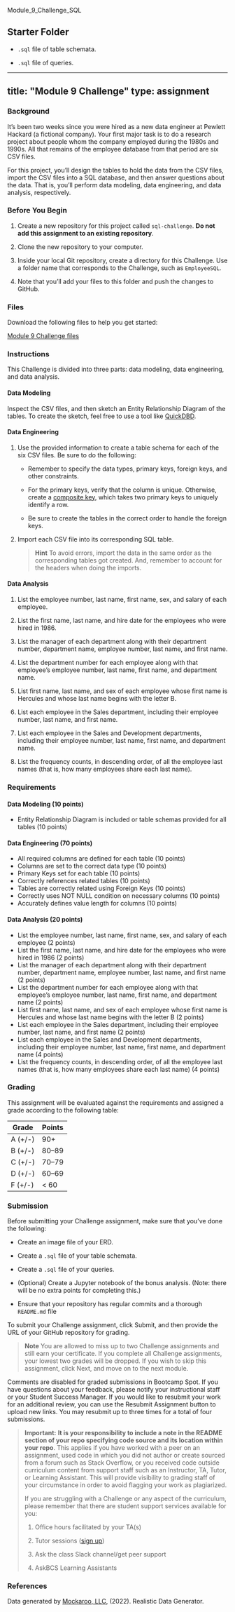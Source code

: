 Module_9_Challenge_SQL

Starter Folder
--------------------
* `.sql` file of table schemata.

* `.sql` file of queries.


-------------------------------------------------------
title: "Module 9 Challenge"
type: assignment
---
<div id="bootcamp"><img style="display: none;" src="https://static.bc-edx.com/data/dl-1-2/m9/lms/img/banner.jpg" alt="lesson banner" />

### Background

It’s been two weeks since you were hired as a new data engineer at Pewlett Hackard (a fictional company). Your first major task is to do a research project about people whom the company employed during the 1980s and 1990s. All that remains of the employee database from that period are six CSV files.

For this project, you’ll design the tables to hold the data from the CSV files, import the CSV files into a SQL database, and then answer questions about the data. That is, you’ll perform data modeling, data engineering, and data analysis, respectively.

### Before You Begin

1. Create a new repository for this project called `sql-challenge`. **Do not add this assignment to an existing repository**.

2. Clone the new repository to your computer.

3. Inside your local Git repository, create a directory for this Challenge. Use a folder name that corresponds to the Challenge, such as `EmployeeSQL`.

4. Note that you’ll add your files to this folder and push the changes to GitHub.

### Files

Download the following files to help you get started:

[Module 9 Challenge files](https://static.bc-edx.com/data/dl-1-2/m9/lms/starter/Starter_Code.zip)

### Instructions

This Challenge is divided into three parts: data modeling, data engineering, and data analysis.

#### Data Modeling

Inspect the CSV files, and then sketch an Entity Relationship Diagram of the tables. To create the sketch, feel free to use a tool like [QuickDBD](http://www.quickdatabasediagrams.com).

#### Data Engineering

1. Use the provided information to create a table schema for each of the six CSV files. Be sure to do the following:

    * Remember to specify the data types, primary keys, foreign keys, and other constraints.

    * For the primary keys, verify that the column is unique. Otherwise, create a [composite key](https://en.wikipedia.org/wiki/Compound_key), which takes two primary keys to uniquely identify a row.

    * Be sure to create the tables in the correct order to handle the foreign keys.

2. Import each CSV file into its corresponding SQL table.

    > **Hint** To avoid errors, import the data in the same order as the corresponding tables got created. And, remember to account for the headers when doing the imports.

#### Data Analysis

1. List the employee number, last name, first name, sex, and salary of each employee.

2. List the first name, last name, and hire date for the employees who were hired in 1986.

3. List the manager of each department along with their department number, department name, employee number, last name, and first name.

4. List the department number for each employee along with that employee’s employee number, last name, first name, and department name.

5. List first name, last name, and sex of each employee whose first name is Hercules and whose last name begins with the letter B.

6. List each employee in the Sales department, including their employee number, last name, and first name.

7. List each employee in the Sales and Development departments, including their employee number, last name, first name, and department name.

8. List the frequency counts, in descending order, of all the employee last names (that is, how many employees share each last name).

### Requirements

#### Data Modeling (10 points)

* Entity Relationship Diagram is included or table schemas provided for all tables (10 points)

#### Data Engineering (70 points)

* All required columns are defined for each table (10 points)
* Columns are set to the correct data type (10 points)
* Primary Keys set for each table (10 points)
* Correctly references related tables (10 points)
* Tables are correctly related using Foreign Keys (10 points)
* Correctly uses NOT NULL condition on necessary columns (10 points)
* Accurately defines value length for columns (10 points)

#### Data Analysis (20 points)

* List the employee number, last name, first name, sex, and salary of each employee (2 points)
* List the first name, last name, and hire date for the employees who were hired in 1986 (2 points)
* List the manager of each department along with their department number, department name, employee number, last name, and first name (2 points)
* List the department number for each employee along with that employee’s employee number, last name, first name, and department name (2 points)
* List first name, last name, and sex of each employee whose first name is Hercules and whose last name begins with the letter B (2 points)
* List each employee in the Sales department, including their employee number, last name, and first name (2 points)
* List each employee in the Sales and Development departments, including their employee number, last name, first name, and department name (4 points)
* List the frequency counts, in descending order, of all the employee last names (that is, how many employees share each last name) (4 points)

### Grading

This assignment will be evaluated against the requirements and assigned a grade according to the following table:

| Grade | Points |
| --- | --- |
| A (+/-) | 90+ |
| B (+/-) | 80&ndash;89 |
| C (+/-) | 70&ndash;79 |
| D (+/-) | 60&ndash;69 |
| F (+/-) | < 60 |

### Submission

Before submitting your Challenge assignment, make sure that you’ve done the following:

* Create an image file of your ERD.

* Create a `.sql` file of your table schemata.

* Create a `.sql` file of your queries.

* (Optional) Create a Jupyter notebook of the bonus analysis. (Note: there will be no extra points for completing this.)

* Ensure that your repository has regular commits and a thorough `README.md` file

To submit your Challenge assignment, click Submit, and then provide the URL of your GitHub repository for grading.

> **Note** You are allowed to miss up to two Challenge assignments and still earn your certificate. If you complete all Challenge assignments, your lowest two grades will be dropped. If you wish to skip this assignment, click Next, and move on to the next module.

Comments are disabled for graded submissions in Bootcamp Spot. If you have questions about your feedback, please notify your instructional staff or your Student Success Manager. If you would like to resubmit your work for an additional review, you can use the Resubmit Assignment button to upload new links. You may resubmit up to three times for a total of four submissions.

> **Important:** **It is your responsibility to include a note in the README section of your repo specifying code source and its location within your repo**. This applies if you have worked with a peer on an assignment, used code in which you did not author or create sourced from a forum such as Stack Overflow, or you received code outside curriculum content from support staff such as an Instructor, TA, Tutor, or Learning Assistant. This will provide visibility to grading staff of your circumstance in order to avoid flagging your work as plagiarized.
>
> If you are struggling with a Challenge or any aspect of the curriculum, please remember that there are student support services available for you:
>
> 1. Office hours facilitated by your TA(s)
>
> 2. Tutor sessions ([sign up](https://tinyurl.com/BootCampTutorTeam))
>
> 3. Ask the class Slack channel/get peer support
>
> 4. AskBCS Learning Assistants
### References

Data generated by [Mockaroo, LLC](https://mockaroo.com/), (2022). Realistic Data Generator.
